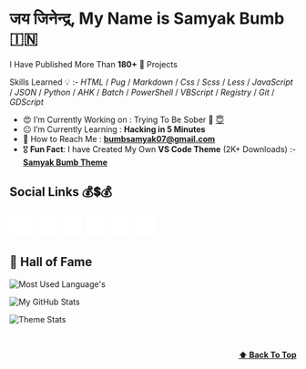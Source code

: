 <!-- :copyright: Created/Designed By Samyak Bumb -->
# जय जिनेन्द्र, **My Name is Samyak Bumb** :india:

I Have Published More Than **180+** :partying_face: Projects

<!-- Learned Languages -->
Skills Learned :bulb: :- _HTML_ / _Pug_ / _Markdown_ / _Css_ / _Scss_ / _Less_ / _JavaScript_ / _JSON_ / _Python_ / _AHK_ / _Batch_ / _PowerShell_ / _VBScript_ / _Registry_ / _Git_ / _GDScript_

<!-- About Me -->
- :heart_eyes: I’m Currently Working on : Trying To Be Sober :lotus_position: [:innocent:](https://github.com/Samyak-Bumb/Scret/blob/Samyak/abcr.txt)
- :neutral_face: I’m Currently Learning : **Hacking in 5 Minutes**
- :email: How to Reach Me : **bumbsamyak07@gmail.com**
- :medal_military: **Fun Fact**: I have Created My Own **VS Code Theme** (2K+ Downloads) :- **[Samyak Bumb Theme](https://marketplace.visualstudio.com/items?itemName=SamyakBumb.samyak "VS Code MarketPlace")**

<!-- Social Life -->
## Social Links :moneybag::heavy_dollar_sign::moneybag:

<a href="https://codepen.io/samyak-bumb"><img src="i/codepen.png" title="CodePen" height="40" width="40"></a> <a href="https://cssbattle.dev/player/samyak_bumb"><img src="i/cssbattle.png" title="CSS Battle" height="40" width="40"></a> <a href="https://github.com/samyak-bumb"><img src="i/github.png" title="GitHub" height="40" width="40"></a> <a href="https://reddit.com/user/samyakBumb"><img src="i/reddit.png" title="Reddit" height="40" width="40"></a> <a href="https://deviantart.com/ugyiubnh"><img src="i/deviantart.png" title="DevianArt" height="40" width="40"></a> <a href="https://instagram.com/samyak.bumb/"><img src="i/instagram.png" title="Instagram" height="40" width="40"></a><br>

## :crown: Hall of Fame

<!-- Most Langauge Used -->
![Most Used Language's](https://github-readme-stats.vercel.app/api/top-langs/?username=samyak-bumb&hide=html&langs_count=8&layout=compact&text_color=fefefe&hide_border=true&border_radius=24&theme=dracula)

<!-- GitHub Stats -->
![My GitHub Stats](https://github-readme-stats.vercel.app/api?username=Samyak-Bumb&hide_border=true&border_radius=24&hide=prs&show_icons=true&theme=dracula)</p>

<!-- Theme -->
![Theme Stats](https://repobeats.axiom.co/api/embed/8f3c312fc05f0f2bc8e4a12a940663018274604b.svg)

<!-- Back to Top -->
<br><p align="right"><b><a href="#">:arrow_up: Back To Top</a></b></p>
